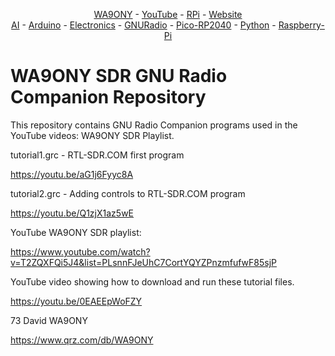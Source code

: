 <P align="center"><A HREF="https://www.qrz.com/db/WA9ONY">WA9ONY</A> - <A HREF="https://www.youtube.com/user/DavidAHaworth">YouTube</A> - <A HREF="http://www.stargazing.net/david/RPi/index.html">RPi</A> - <A HREF="http://www.stargazing.net/david/index.html">Website</A><BR>
<A HREF="https://github.com/WA9ONY/AI">AI</A> - <A HREF="https://github.com/WA9ONY/Arduino">Arduino</A> - <A HREF="https://github.com/WA9ONY/Electronics">Electronics</A> - <A HREF="https://github.com/WA9ONY/GNURadio">GNURadio</A> - <A HREF="https://github.com/WA9ONY/Pico-RP2040">Pico-RP2040</A> - <A HREF="https://github.com/WA9ONY/Python">Python</A> - <A HREF="https://github.com/WA9ONY/Raspberry-Pi">Raspberry-Pi</A></P>  

# WA9ONY SDR GNU Radio Companion Repository

This repository contains GNU Radio Companion programs used in the
YouTube videos: WA9ONY SDR Playlist.

tutorial1.grc - RTL-SDR.COM first program

https://youtu.be/aG1j6Fyyc8A

tutorial2.grc - Adding controls to RTL-SDR.COM program

https://youtu.be/Q1zjX1az5wE

YouTube WA9ONY SDR playlist:

https://www.youtube.com/watch?v=T2ZQXFQi5J4&list=PLsnnFJeUhC7CortYQYZPnzmfufwF85sjP

YouTube video showing how to download and run these tutorial files.

https://youtu.be/0EAEEpWoFZY

73 David WA9ONY

https://www.qrz.com/db/WA9ONY


